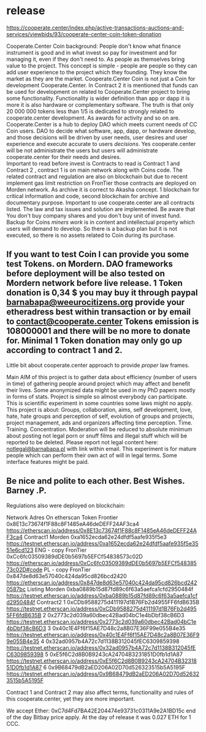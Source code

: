 # release
https://cooperate.center/index.php/active-transactions-auctions-and-services/viewbids/93/cooperate-center-coin-token-donation

Cooperate.Center Coin background:
People don't know what finance instrument is good and in what invest so pay for investment and for managing it, even if they don't need to. As people as themselves bring value to the project.
This concept is simple - people are people so they can add user experience to the project which they founding. They know the market as they are the market.
Cooperate.Center Coin is not just a Coin for development Cooperate.Center. In Contract 2 it is mentioned that funds can be used for development on related to Cooperate.Center project to bring some functionality. Functionality is wider definition than app or dapp it is more it is also hardware or complementary software.  The truth is that only 20 000 000 tokens less than 1/5 is dedicated to strongly related to cooperate.center development. As awards for activity and so on are.
Cooperate.Center is a hub to deploy DAO which meets current needs of CC Coin users. DAO to decide what software, app, dapp, or hardware develop, and those decisions will be driven by user needs, user desires and user experience and execute accurate to users _decisions_. Yes cooperate.center will be not administrate the users but users will administrate cooperate.center for their needs and desires.   
Important to read before invest is Contracts to read is Contract 1 and Contract 2 , contract 1 is on main network along with Coins code. The related contract and regulation are also on blockchain but due to recent implement gas limit restriction on FronTier those contracts are deployed on Morden network. As archive it is correct to Akasha concept. 1 blockchain for critical information and code, second blockchain for archive and documentary purpose.
Important to use cooperate.center are all contracts listed.
The law and tax issues and solution are implemented.
Be aware that You don't buy company shares and you don't buy unit of invest fund.  
Backup for Coins _miners work_ is in content and intellectual property which users will demand to develop. So there is a backup plan but it is not executed, so there is no assets related to Coin during its purchase.
 
If you want to test Coin I can provide you some test Tokens. on Mordern.
DAO frameworks before deployment will be also tested on Mordern network before live release.
1 Token donation is 0,34 $ you may buy it through paypal barnabapa@weeurocitizens.org provide your etheradress best within transaction or by email to contact@cooperate.center
Tokens emission is 108000001 and there will be no more to donate for.
Minimal 1 Token donation may only go up according to contract 1 and 2.
--------------------------------------------------------------------------------------
Little bit about cooperate.center approach to provide _proper_ law frames.

Main AIM of this project is to gather data about efficiency (number of users in time) of gathering people around project which may affect and benefit their lives.
Some anonymized data might be used in my PhD papers mostly in forms of stats.
Project is simple so almost everybody can participate.
This is scientific experiment in some countries some laws might no apply.
This project is about: Groups, collaboration, aims, self development, love, hate, hate groups and perception of self, evolution of groups and projects, project management, ads and organizers affecting time perception. Time. Training. Concentration.
Moderation will be reduced to absolute minimum about posting not legal porn or snuff films and illegal stuff which will be reported to be deleted.
Please report not legal content here: notlegal@barnabapa.pl with link within email.
This experiment is for mature people which can perform their own act of will in legal terms.
Some interface features might be paid.

Be nice and polite to each other.
Best Wishes.
Barney .P.
--------------------------------------------------------------------------------------
Regulations also were deployed on blockchain:

Network Adres On etherscan
Token Frontier 0x8E13c73674f1F88c8F1485eA46deDEFF24AF3ca4  https://etherscan.io/address/0x8E13c73674f1F88c8F1485eA46deDEFF24AF3ca4
Contract1 Morden 0xa1652ecda62e24dfdf5aafe935f5e3 https://testnet.etherscan.io/address/0xa1652ecda62e24dfdf5aafe935f5e3551e6cd123
ENG - copy FronTier 0xCc6fc03509389dDE0b5697b5EFCf54838573c02D https://etherscan.io/address/0xCc6fc03509389dDE0b5697b5EFCf54838573c02D#code
PL - copy FronTier 0x847de8d63e57040c424da95cd826bcd2420 https://etherscan.io/address/0x847de8d63e57040c424da95cd826bcd2420587bc
Listing Morden 0xba0889b15d87fd89c6f63a5aefca1cfd2950484f https://testnet.etherscan.io/address/0xba0889b15d87fd89c6f63a5aefca1cfd2950484f
Contract2 1 0xCDb9588275d411197d1B76Fb2d4955FF6fdB635B https://testnet.etherscan.io/address/0xCDb9588275d411197d1B76Fb2d4955FF6fdB635B
  2 0x2773c2d039a60dbec42Bad04bC1e4bDbf38cB6D3  https://testnet.etherscan.io/address/0x2773c2d039a60dbec42Bad04bC1e4bDbf38cB6D3
  3 0x40c1E4Ff6f15AE7D48c2a8B07E36F99e055B4e35 https://testnet.etherscan.io/address/0x40c1E4Ff6f15AE7D48c2a8B07E36F99e055B4e35
  4 0x32ad0957b4A72c7d1138B312045fEC6309859398 https://testnet.etherscan.io/address/0x32ad0957b4A72c7d1138B312045fEC6309859398
  5 0xE5f6C2d8B0B9243cA24704B3231851D0fb1d1A87 https://testnet.etherscan.io/address/0xE5f6C2d8B0B9243cA24704B3231851D0fb1d1A87
  6 0x9B68479dB2aED206A02D70d526323515b5A5195F https://testnet.etherscan.io/address/0x9B68479dB2aED206A02D70d526323515b5A5195F

Contract 1 and Contract 2 may also affect terms, functionality and rules of this cooperate.center, yet they are more important.

We accept Ether:
0xC7d4Fd7BA42E204474e93731c0311A9e2A1BD15c  end of the day Bitbay price apply. At the day of release it was 0.027 ETH for 1 CCC. 
